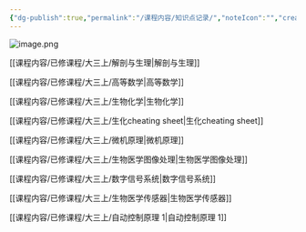 ```yaml
---
{"dg-publish":true,"permalink":"/课程内容/知识点记录/","noteIcon":"","created":"2024-01-18T09:19:09.957+08:00","updated":"2024-02-22T10:23:27.248+08:00"}
---
```


![image.png](https://cdn.jsdelivr.net/gh/Magic-cloak/Ming_Image/obsidian20240118092548.png)

[[课程内容/已修课程/大三上/解剖与生理\|解剖与生理]]

[[课程内容/已修课程/大三上/高等数学\|高等数学]]

[[课程内容/已修课程/大三上/生物化学\|生物化学]]

[[课程内容/已修课程/大三上/生化cheating sheet\|生化cheating sheet]]

[[课程内容/已修课程/大三上/微机原理\|微机原理]]

[[课程内容/已修课程/大三上/生物医学图像处理\|生物医学图像处理]]

[[课程内容/已修课程/大三上/数字信号系统\|数字信号系统]]

[[课程内容/已修课程/大三上/生物医学传感器\|生物医学传感器]]

[[课程内容/已修课程/大三上/自动控制原理 1\|自动控制原理 1]]